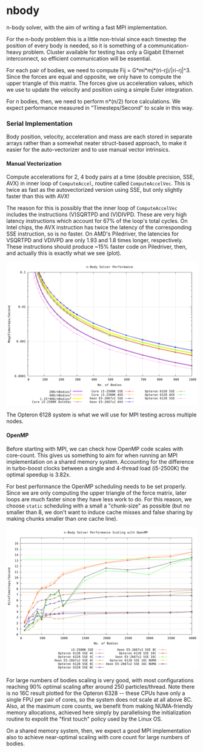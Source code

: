 # nbody
n-body solver, with the aim of writing a fast MPI implementation.

For the n-body problem this is a little non-trivial since each timestep the position of every body is needed, so it is something of a communication-heavy problem. Cluster available for testing has only a Gigabit Ethernet interconnect, so efficient communication will be essential.

For each pair of bodies, we need to compute Fij = G\*mi\*mj\*(ri-rj)/|ri-rj|^3. Since the forces are equal and opposite, we only have to compute the upper triangle of this matrix. The forces give us acceleration values, which we use to update the velocity and position using a simple Euler integration.

For n bodies, then, we need to perform n\*(n/2) force calculations. We expect performance measured in "Timesteps/Second" to scale in this way.


### Serial Implementation
Body position, velocity, acceleration and mass are each stored in separate arrays rather than a somewhat neater struct-based approach, to make it easier for the auto-vectorizer and to use manual vector intrinsics.

#### Manual Vectorization
Compute accelerations for 2, 4 body pairs at a time (double precision, SSE, AVX) in inner loop of `ComputeAccel`, routine called `ComputeAccelVec`. This is twice as fast as the autovectorized version using SSE, but only slightly faster than this with AVX!

The reason for this is possibly that the inner loop of `ComputeAccelVec` includes the instructions (V)SQRTPD and (V)DIVPD. These are very high latency instructions which account for 67% of the loop's total cycles. On Intel chips, the AVX instruction has twice the latency of the corresponding SSE instruction, so is no faster. On AMD's Piledriver, the latencies for VSQRTPD and VDIVPD are only 1.93 and 1.8 times longer, respectively. These instructions should produce ~15% faster code on Piledriver, then, and actually this is exactly what we see (plot).

![Serial Performance](plots/img/0-plot.png)

The Opteron 6128 system is what we will use for MPI testing across multiple nodes.

#### OpenMP
Before starting with MPI, we can check how OpenMP code scales with core-count. This gives us something to aim for when running an MPI implementation on a shared memory system. Accounting for the difference in turbo-boost clocks between a single and 4-thread load (i5-2500K) the optimal speedup is 3.82x.

For best performance the OpenMP scheduling needs to be set properly. Since we are only computing the upper triangle of the force matrix, later loops are much faster since they have less work to do. For this reason, we choose `static` scheduling with a small a "chunk-size" as possible (but no smaller than 8, we don't want to induce cache misses and false sharing by making chunks smaller than one cache line).

![OpenMP Scaling](plots/img/3-scaling-sse.png)

For large numbers of bodies scaling is very good, with most configurations reaching 90% optimal scaling after around 250 particles/thread. Note there is no 16C result plotted for the Opteron 6328 -- these CPUs have only a single FPU per pair of cores, so the system does not scale at all above 8C. Also, at the maximum core counts, we benefit from making NUMA-friendly memory allocations, achieved here simply by parallelising the initialization routine to expolit the "first touch" policy used by the Linux OS.

On a shared memory system, then, we expect a good MPI implementation also to achieve near-optimal scaling with core count for large numbers of bodies.
